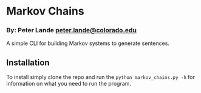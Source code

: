 # Markov Chains
### By: Peter Lande peter.lande@colorado.edu
A simple CLI for building Markov systems to generate sentences.

## Installation
To install simply clone the repo and run the `python markov_chains.py -h` for information on what you need to run the program.
 
